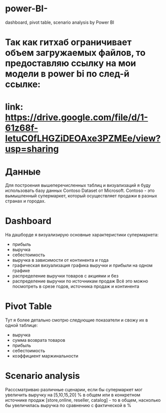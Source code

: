 # power-BI-
dashboard, pivot table, scenario analysis by Power BI

# Так как гитхаб ограничивает объем загружаемых файлов, то предоставляю ссылку на мои модели в power bi по след-й ссылке:
# link: https://drive.google.com/file/d/1-61z68f-letuC0fLHGZiDEOAxe3PZMEe/view?usp=sharing

# Данные
Для построения вышеперечисленных таблиц и визуализаций я буду использовать базу данных Contoso Dataset от Microsoft.
Contoso  - это вымышленный супермаркет, который осуществляет продажи в разных странах и городах.

# Dashboard
На дашборде я визуализирую основные характеристики супермаркета:
 - прибыль
 - выручка
 - себестоимость
 - выручка в зависимости от континента и года
 - графическая визуализация графика выручки и прибыли на одном графике
 - распределение выручки товаров с акциями и без
 - распределение выручки по источникам продаж
Всё это можно посмотреть в срезе годов, источника продаж и континента
 
 # Pivot Table
 Тут я более детально смотрю следующие показатели и свожу их в одной таблице:
 - выручка
 - сумма возврата товаров
 - прибыль
 - себестоимость 
 - коэффициент маржинальности

# Scenario analysis
Расссматриваю различные сценарии, если бы супермаркет мог увеличить выручку на [5,10,15,20] % в общем или в конкретном источнике продаж [store,online, reseller, catalog] - то в общем, насколько бы увеличилась выручка по сравнению с фактической в %

